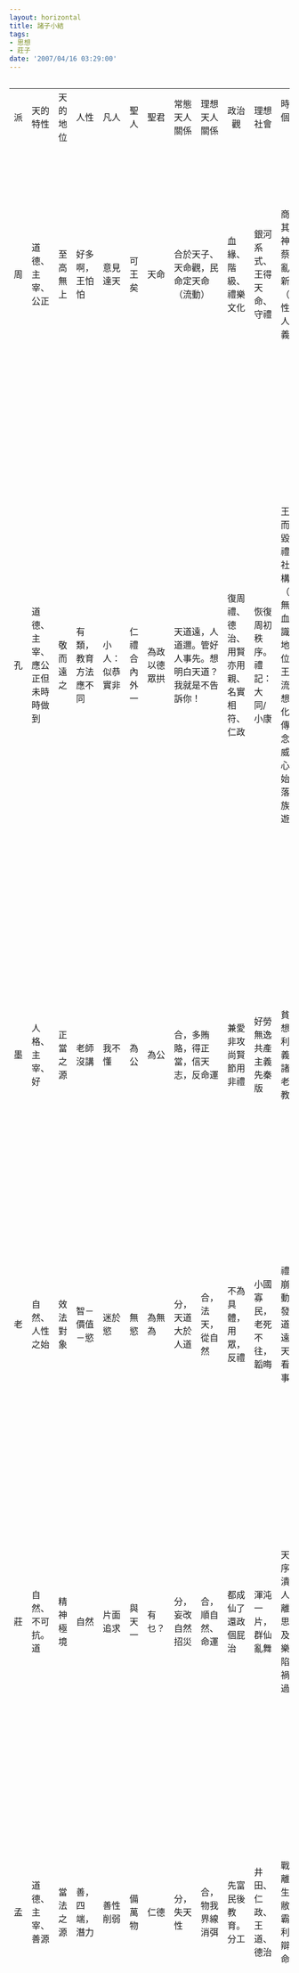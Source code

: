 ```yaml
---
layout: horizontal
title: 諸子小結
tags:
- 思想
- 莊子
date: '2007/04/16 03:29:00'
---
```

<table align="left">
  <td width="20">派</td>
  <td width="80">天的特性</td>
  <td width="40">天的地位</td>
  <td width="40">人性</td>
  <td width="40">凡人</td>
  <td width="40">聖人</td>
  <td width="40">聖君</td>
  <td width="60">常態天人關係</td>
  <td width="60">理想天人關係</td>
  <td width="100" align="center">政治觀</td>
  <td width="100" align="center">理想社會</td>
  <td width="160" align="center">時代及個人背景</td>
  <td width="200" align="center">重要精神</td>
 </tr>
 <tr>
  <td>周</td>
  <td>道德、主宰、公正</td>
  <td>至高無上</td>
  <td>好多啊，王怕怕</td>
  <td>意見達天</td>
  <td>可王矣</td>
  <td>天命</td>
  <td colspan=2>合於天子、天命觀，民命定天命（流動）</td>
  <td>血緣、階級、禮樂文化</td>
  <td>銀河系式、王得天命、守禮</td>
  <td>商人有其祖為神，管蔡之亂，尋新神（正當性）。人文主義開端</td>
  <td>禮樂文化中仍有祭祀文化。儀式以符號、象徵區分或統合，定等級，表規範，成價值觀</td>
 </tr>
 <tr>
  <td>孔</td>
  <td>道德、主宰、應公正但未時時做到</td>
  <td>敬而遠之</td>
  <td>有類，教育方法應不同</td>
  <td>小人：似恭實非</td>
  <td>仁禮合內外一</td>
  <td>為政以德眾拱</td>
  <td colspan=2>天道遠，人道邇。管好人事先。想明白天道？我就是不告訴你！</td>
  <td>復周禮、德治、用賢亦用親、名實相符、仁政</td>
  <td>恢復周初秩序。禮記：大同/小康</td>
  <td>王權衰而宗法毀（僭禮），社會結構散（國野無界、血緣知識同定地位），王官學流（思想分化），傳統觀念失權威，軸心時代始。沒落貴族，周遊</td>
  <td>人文主義。仁：將心比心，彼此尊重之善意，修身本體論之基礎，完美人格，求發自內心而非外在行動。禮：規範行為，和諧秩序。述而不作。開私人講學之風</td>
 </tr>
 <tr>
  <td>墨</td>
  <td>人格、主宰、好</td>
  <td>正當之源</td>
  <td>老師沒講</td>
  <td>我不懂</td>
  <td>為公</td>
  <td>為公</td>
  <td colspan=2>合，多賄賂，得正當，信天志，反命運</td>
  <td>兼愛非攻尚賢節用非禮</td>
  <td>好勞無逸共產主義先秦版</td>
  <td>貧民思想，功利主義，訴諸更古老的宗教傳統</td>
  <td>宗教性，天鬼人共生圈。天是兼愛交利、義、尚同、尚賢的根源。組織嚴密CCP</td>
 </tr>
 <tr>
  <td>老</td>
  <td>自然、人性之始</td>
  <td>效法對象</td>
  <td>智－價值－慾</td>
  <td>迷於慾</td>
  <td>無慾</td>
  <td>為無為</td>
  <td>分，天道大於人道</td>
  <td>合，法天，從自然</td>
  <td>不為具體，用眾，反禮</td>
  <td>小國寡民，老死不往，韜晦</td>
  <td>禮壞樂崩的反動，越發展離道越遠，求天道。看盡人事無常</td>
  <td>道無形難測，要比較；正當之源。對立物實統一。重養生，勿勞。反感官，求內在。反智</td>
 </tr>
 <tr>
  <td>莊</td>
  <td>自然、不可抗。道</td>
  <td>精神極境</td>
  <td>自然</td>
  <td>片面追求</td>
  <td>與天一</td>
  <td>有乜？</td>
  <td>分，妄改自然招災</td>
  <td>合，順自然、命運</td>
  <td>都成仙了還政個屁治</td>
  <td>渾沌一片，群仙亂舞</td>
  <td>天命秩序崩潰，天人分離。反思楊朱及時行樂之缺陷（是禍躲不過）</td>
  <td>價值判斷侷限、不確，當棄。道渾。物無別，無我，超脫。養生：不求長壽。以天笑人</td>
 </tr>
 <tr>
  <td>孟</td>
  <td>道德、主宰、善源</td>
  <td>當法之源</td>
  <td>善，四端，潛力</td>
  <td>善性削弱</td>
  <td>備萬物</td>
  <td>仁德</td>
  <td>分，失天性</td>
  <td>合，物我界線消弭</td>
  <td>先富民後教育。分工</td>
  <td>井田、仁政、王道、德治</td>
  <td>戰國亂離，民生凋敝。王霸、義利之辯。天命觀</td>
  <td>惻隱羞惡辭讓是非即仁義禮智。良心保障不動心，積恕成聖。捨生取義。誠：兼濟天下</td>
 </tr>
 <tr>
  <td>荀</td>
  <td>很自然，亦萬物</td>
  <td>人可制天</td>
  <td>惡，可教，可群</td>
  <td>壞壞的</td>
  <td colspan=2>虛壹靜反思制禮</td>
  <td colspan=2>分，天行有常，他的事。聖人不求知天</td>
  <td>禮維持或改變政治結構</td>
  <td>祭祀：百姓當鬼事；實人道</td>
  <td>政教由統一到分離。稷下施展吸星大法（主臣關係並非絕對）</td>
  <td>感官有能力但產生慾望。強調心之認知力。天地-生，先祖-類，君師-治。禮是萬事運行法則，聖人調和本性、修養、萬物層級而建；調慾望，別身份待遇，養正當情，抒自然情</td>
 </tr>
 <tr>
  <td>韓</td>
  <td>無所謂</td>
  <td>滾</td>
  <td>惡，難教，趨利</td>
  <td>給我犧牲</td>
  <td>宰了</td>
  <td>勢法術</td>
  <td colspan=2>分，關我鳥事，不跟你玩</td>
  <td>嚴，一孔，功利，集權</td>
  <td>有序，富強，齊力，威勢</td>
  <td>血緣紐帶解，習慣法破壞，政府重組農村。農戰需要。時代變，道德「廢」</td>
  <td>整合國力。勢二柄代德義，法信賞必罰多刑少賞，術審合形名循名責實。法後王。反智</td>
 </tr>
 <tr>
  <td>繫</td>
  <td>道德，易學而永恆</td>
  <td>在上呼應</td>
  <td>來於天</td>
  <td>學聖人吧</td>
  <td>演卦</td>
  <td>　</td>
  <td colspan=2>合，同體系、共原則、可互動，不固定</td>
  <td>正當：天道與先制統一</td>
  <td>有階級，各行事</td>
  <td>陰陽：宇宙之二元抽象特質，對立互補，其互動造成宇宙變化</td>
  <td>陰陽與等級、倫理相應，人事變化、價值判斷近於天。有限表無限。道德教訓，因果循環</td>
 </tr>
 <tr>
  <td>鄒</td>
  <td>自然，普遍規律</td>
  <td>　</td>
  <td>　</td>
  <td>　</td>
  <td>　</td>
  <td>　</td>
  <td colspan=2>結構同，相對應，人為建立關係</td>
  <td>五德轉移、代替</td>
  <td>人類行為符合自然規律</td>
  <td>填補天威下降形成之神界空虛。信鬼神：接觸、模仿得神力，測未來</td>
  <td>相應宇宙論，大小宇宙互動，術數玄機（若干數字經常出現而被賦予意義）</td>
 </tr>
 <tr>
  <td>淮</td>
  <td>自然</td>
  <td>效法</td>
  <td>　</td>
  <td>迷於慾</td>
  <td>無慾</td>
  <td>涼典範</td>
  <td>分，人類自作聰明</td>
  <td>合，順應</td>
  <td>德治，用眾，節約</td>
  <td>涼涼的無私多恩扮豬君主</td>
  <td>百家思想發達激盪辯論。折衷傾向，零散到系統，偏執到包容</td>
  <td>道家宇宙論、道論為承載，無私，用眾；儒之德先於刑，感化，恩情；法之順時。有放棄</td>
 </tr>
 </tr>
</table>